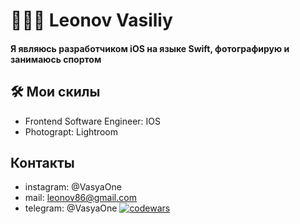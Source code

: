 # 👨🏻‍💻 Leonov Vasiliy

#### Я являюсь разработчиком iOS на языке Swift, фотографирую и занимаюсь спортом

## 🛠 Мои скилы 
- Frontend Software Engineer: IOS
- Photograpt: Lightroom 

## Контакты
- instagram: @VasyaOne
- mail: leonov86@gmail.com
- telegram: @VasyaOne
[![codewars](https://www.codewars.com/users/VasyaOne/badges/small)](https://www.codewars.com/users/VasyaOne)
<!--
**VasyaOne/VasyaOne** is a ✨ _special_ ✨ repository because its `README.md` (this file) appears on your GitHub profile.

Here are some ideas to get you started:

- 🔭 I’m currently working on ...
- 🌱 I’m currently learning ...
- 👯 I’m looking to collaborate on ...
- 🤔 I’m looking for help with ...
- 💬 Ask me about ...
- 📫 How to reach me: ...
- 😄 Pronouns: ...
- ⚡ Fun fact: ...
-->
